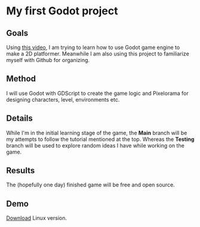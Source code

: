 # My first Godot project

## Goals
Using [this video](https://www.youtube.com/watch?v=nAh_Kx5Zh5Q), I am trying to learn how to use Godot game engine to make a 2D platformer.
Meanwhile I am also using this project to familiarize myself with Github for organizing.

## Method
I will use Godot with GDScript to create the game logic and Pixelorama for designing characters, level, environments etc.

## Details
While I'm in the initial learning stage of the game, the **Main** branch will be my attempts to follow the tutorial mentioned at the top.
Whereas the **Testing** branch will be used to explore random ideas I have while working on the game.

## Results
The (hopefully one day) finished game will be free and open source.

## Demo
[Download](https://github.com/Fireball9670/Jump-and-Run/releases) Linux version.
